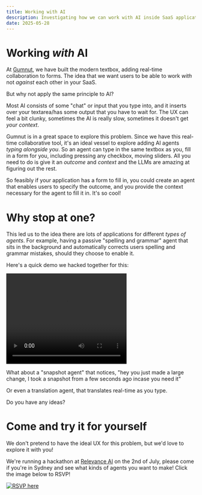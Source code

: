 ```yaml
---
title: Working with AI
description: Investigating how we can work with AI inside SaaS applications
date: 2025-05-28
---
```


# Working _with_ AI

At [Gumnut](https://gumnut.dev), we have built the modern textbox, adding real-time collaboration to forms. The idea that we want users to be able to work _with_ not _against_ each other in your SaaS.

But why not apply the same principle to AI?

Most AI consists of some "chat" or input that you type into, and it inserts over your textarea/has some output that you have to wait for. The UX can feel a bit clunky, sometimes the AI is really slow, sometimes it doesn't get _your context_.

Gumnut is in a great space to explore this problem. Since we have this real-time collaborative tool, it's an ideal vessel to explore adding AI agents _typing alongside you_. So an agent can type in the same textbox as you, fill in a form for you, including pressing any checkbox, moving sliders. All you need to do is give it an _outcome_ and _context_ and the LLMs are amazing at figuring out the rest.

So feasibly if your application has a form to fill in, you could create an agent that enables users to specify the outcome, and you provide the context necessary for the agent to fill it in. It's so cool!

# Why stop at one?

This led us to the idea there are lots of applications for different _types of agents_. For example, having a passive "spelling and grammar" agent that sits in the background and automatically corrects users spelling and grammar mistakes, should they choose to enable it.

Here's a quick demo we hacked together for this:

<video width="320" height="240" controls>
  <source src="https://gumnut.dev/assets/demo-multi-DsdOMSR4.mp4" type="video/mp4">
</video>

What about a "snapshot agent" that notices, "hey you just made a large change, I took a snapshot from a few seconds ago incase you need it"

Or even a translation agent, that translates real-time as you type.

Do you have any ideas?

# Come and try it for yourself

We don't pretend to have the ideal UX for this problem, but we'd love to explore it with you!

We're running a hackathon at [Relevance AI](https://relevance.ai/) on the 2nd of July, please come if you're in Sydney and see what kinds of agents you want to make! Click the image below to RSVP!

[![RSVP here](/public/images/gumnut-hackathon-static.png)](https://gumnut.dev/hack)
